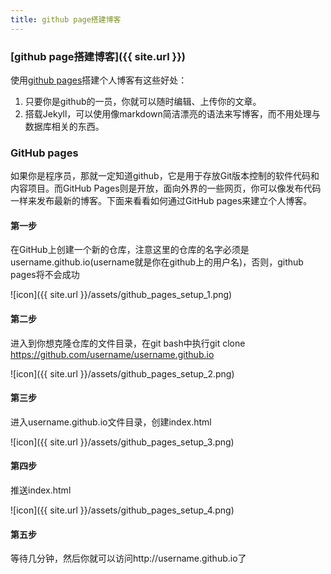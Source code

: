 ```yaml
---
title: github page搭建博客
---
```


### [github page搭建博客]({{ site.url }})

使用[github pages](http://pages.github.com/)搭建个人博客有这些好处：

1. 只要你是github的一员，你就可以随时编辑、上传你的文章。
2. 搭载Jekyll，可以使用像markdown简洁漂亮的语法来写博客，而不用处理与数据库相关的东西。

### GitHub pages ###

如果你是程序员，那就一定知道github，它是用于存放Git版本控制的软件代码和内容项目。而GitHub Pages则是开放，面向外界的一些网页，你可以像发布代码一样来发布最新的博客。下面来看看如何通过GitHub pages来建立个人博客。

<!--more-->

#### 第一步 ####

在GitHub上创建一个新的仓库，注意这里的仓库的名字必须是username.github.io(username就是你在github上的用户名)，否则，github pages将不会成功

![icon]({{ site.url }}/assets/github_pages_setup_1.png)


#### 第二步 ####

进入到你想克隆仓库的文件目录，在git bash中执行git clone https://github.com/username/username.github.io

![icon]({{ site.url }}/assets/github_pages_setup_2.png)

#### 第三步 ####

进入username.github.io文件目录，创建index.html

![icon]({{ site.url }}/assets/github_pages_setup_3.png)

#### 第四步 ####

推送index.html

![icon]({{ site.url }}/assets/github_pages_setup_4.png)

#### 第五步 ####

等待几分钟，然后你就可以访问http://username.github.io了